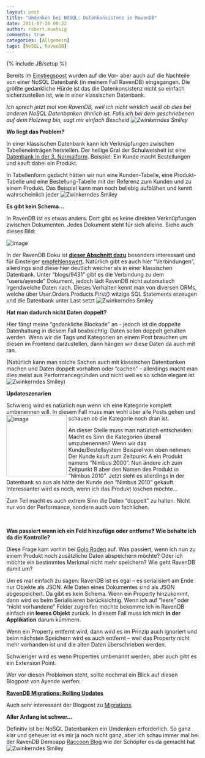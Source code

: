 ```yaml
---
layout: post
title: "Umdenken bei NOSQL: Datenkonsistenz in RavenDB"
date: 2011-07-26 00:22
author: robert.muehsig
comments: true
categories: [Allgemein]
tags: [NoSQL, RavenDB]
---
```

{% include JB/setup %}
<p>Bereits im <a href="{{BASE_PATH}}/2011/07/05/nosql-mit-ravendb-und-asp-net-mvc/">Einstiegspost</a> wurden auf die Vor- aber auch auf die Nachteile von einer NoSQL Datenbank (in meinem Fall RavenDB) eingegangen. Die größte gedankliche Hürde ist das die Datenkonsistenz nicht so einfach sicherzustellen ist, wie in einer klassischen Datenbank.</p> <p><em>Ich sprech jetzt mal von RavenDB, weil ich nicht wirklich weiß ob dies bei anderen NoSQL Datenbanken ähnlich ist. Falls ich bei dem geschriebenen auf dem Holzweg bin, sagt mir einfach Bescheid <img style="border-bottom-style: none; border-right-style: none; border-top-style: none; border-left-style: none" class="wlEmoticon wlEmoticon-winkingsmile" alt="Zwinkerndes Smiley" src="{{BASE_PATH}}/assets/wp-images/wlEmoticon-winkingsmile6.png"></em></p> <p><strong>Wo liegt das Problem?</strong></p> <p>In einer klassischen Datenbank kann ich Verknüpfungen zwischen Tabelleneinträgen herstellen. Der heilige Gral der Schulweisheit ist eine <a href="http://de.wikipedia.org/wiki/Normalisierung_(Datenbank)#Dritte_Normalform_.283NF.29">Datenbank in der 3. Normalform</a>. Beispiel: Ein Kunde macht Bestellungen und kauft dabei ein Produkt.</p> <p>In Tabellenform gedacht hätten wir nun eine Kunden-Tabelle, eine Produkt-Tabelle und eine Bestellung-Tabelle mit der Referenz zum Kunden und zu einem Produkt. Das Beispiel kann man noch beliebig aufblähen und kennt wahrscheinlich jeder <img style="border-bottom-style: none; border-right-style: none; border-top-style: none; border-left-style: none" class="wlEmoticon wlEmoticon-winkingsmile" alt="Zwinkerndes Smiley" src="{{BASE_PATH}}/assets/wp-images/wlEmoticon-winkingsmile6.png"></p> <p><strong>Es gibt kein Schema…</strong></p> <p>In RavenDB ist es etwas anders. Dort gibt es keine direkten Verknüpfungen zwischen Dokumenten. Jedes Dokument steht für sich alleine. Siehe auch dieses Bild:</p> <p><img alt="image" src="{{BASE_PATH}}/assets/wp-images/image_thumb471.png"></p> <p>In der RavenDB Doku ist <a href="http://ravendb.net/documentation/docs-document-design"><strong>dieser Abschnitt dazu</strong></a> besonders interessant und für Einsteiger <u>empfehlenswert</u>. Natürlich gibt es auch hier “Verbindungen”, allerdings sind diese hier deutlich weicher als in einer klassischen Datenbank. Unter “blogs/9431” gibt es die Verbindung zu dem “users/ayende” Dokument, jedoch lädt RavenDB nicht automatisch irgendwelche Daten nach. Dieses Verhalten kennt man von diversen ORMs, welche über User.Orders.Products.First() witzige SQL Statements erzeugen und die Datenbank unter Last setzt <img style="border-bottom-style: none; border-right-style: none; border-top-style: none; border-left-style: none" class="wlEmoticon wlEmoticon-winkingsmile" alt="Zwinkerndes Smiley" src="{{BASE_PATH}}/assets/wp-images/wlEmoticon-winkingsmile6.png"></p> <p><strong>Hat man dadurch nicht Daten doppelt?</strong></p> <p>Hier fängt meine “gedankliche Blockade” an - jedoch ist die doppelte Datenhaltung in diesem Fall beabsichtig: Daten sollen doppelt gehalten werden. Wenn wir die Tags und Kategorien an einem Post brauchen um diesen im Frontend darzustellen, dann hängen wir diese Daten da auch mit ran.</p> <p>(Natürlich kann man solche Sachen auch mit klassischen Datenbanken machen und Daten doppelt vorhalten oder “cachen” – allerdings macht man dies meist aus Performancegründen und nicht weil es so schön elegant ist <img style="border-bottom-style: none; border-right-style: none; border-top-style: none; border-left-style: none" class="wlEmoticon wlEmoticon-winkingsmile" alt="Zwinkerndes Smiley" src="{{BASE_PATH}}/assets/wp-images/wlEmoticon-winkingsmile6.png">) </p> <p><strong>Updateszenarien</strong></p> <p>Schwierig wird es natürlich nun wenn ich eine Kategorie komplett umbenennen will. In diesem Fall muss man wohl über alle Posts gehen und schauen ob die Kategorie noch dran ist. <a href="{{BASE_PATH}}/assets/wp-images/image1300.png"><img style="background-image: none; border-bottom: 0px; border-left: 0px; margin: 0px 5px 0px 0px; padding-left: 0px; padding-right: 0px; display: inline; float: left; border-top: 0px; border-right: 0px; padding-top: 0px" title="image" border="0" alt="image" align="left" src="{{BASE_PATH}}/assets/wp-images/image_thumb482.png" width="157" height="160"></a></p> <p>An dieser Stelle muss man natürlich entscheiden: Macht es Sinn die Kategorien überall umzubenennen? Wenn wir das Kunde/Bestellsystem Beispiel von oben nehmen: Der Kunde kauft zum Zeitpunkt A ein Produkt namens “Nimbus 2000”. Nun ändere ich zum Zeitpunkt B aber den Namen des Produkt in “Nimbus 2010”. Jetzt sieht es allerdings in der Datenbank so aus als hätte der Kunde den “Nimbus 2010” gekauft. Interessanter wird es noch, wenn ich das Produkt löschen möchte…</p> <p>Zum Teil macht es auch extrem Sinn die Daten “doppelt” zu halten. Nicht nur von der Performance, sondern auch vom fachlichen.</p> <p>&nbsp;</p> <p><strong>Was passiert wenn ich ein Feld hinzufüge oder entferne? Wie behalte ich da die Kontrolle?</strong></p> <p>Diese Frage kam vorhin bei <a href="http://twitter.com/#!/goloroden">Golo Roden</a> auf. Was passiert, wenn ich nun zu einem Produkt noch zusätzliche Daten abspeichern möchte? Oder ich möchte ein bestimmtes Merkmal nicht mehr speichern? Wie geht RavenDB damit um?</p> <p>Um es mal einfach zu sagen: RavenDB ist es egal – es serialisiert am Ende nur Objekte als JSON. Alle Daten eines Dokumentes sind als JSON abgespeichert. Da gibt es kein Schema. Wenn ein Property hinzukommt, dann wird es beim Serialisieren berücksichtig. Wenn ich auf “leere” oder “nicht vorhandene” Felder zugreifen möchte bekomme ich in RavenDB einfach ein<strong> leeres Objekt</strong> zurück. In diesem Fall muss ich mich <strong>in der Applikation</strong> darum kümmern.</p> <p>Wenn ein Property entfernt wird, dann wird es im Prinzip auch ignoriert und beim nächsten Speichern wird es auch entfernt – weil das Property nicht mehr vorhanden ist und die alten Daten überschrieben werden. </p> <p>Schwieriger wird es wenn Properties umbenannt werden, aber auch gibt es ein Extension Point.</p> <p>Wer vor diesen Problemen steht, sollte nochmal ein Blick auf diesen Blogpost von Ayende werfen:</p> <p><a href="http://ayende.com/blog/66563/ravendb-migrations-rolling-updates?key=4e0308d753ea4144ae9be7a3145ccb84"><strong>RavenDB Migrations: Rolling Updates</strong></a></p> <p>Auch sehr interessant der Blogpost zu <a href="http://ayende.com/blog/66562/ravendb-migrations-when-to-execute?key=ce49237014234c44be9771c5064f0d01">Migrations</a>.</p> <p><strong>Aller Anfang ist schwer…</strong></p> <p>Definitiv ist bei NoSQL Datenbanken ein Umdenken erforderlich. So ganz klar und geheuer ist es mir ja noch nicht ganz, aber ich schau immer mal bei der RavenDB Demoapp <a href="https://github.com/ayende/RaccoonBlog">Raccoon Blog</a> wie der Schöpfer es da gemacht hat <img style="border-bottom-style: none; border-right-style: none; border-top-style: none; border-left-style: none" class="wlEmoticon wlEmoticon-winkingsmile" alt="Zwinkerndes Smiley" src="{{BASE_PATH}}/assets/wp-images/wlEmoticon-winkingsmile6.png"></p>
